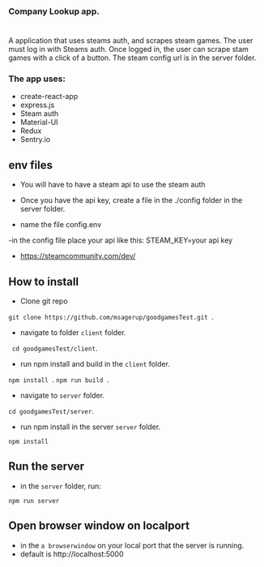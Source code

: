 ### Company Lookup app.

#

A application that uses steams auth, and scrapes steam games.
The user must log in with Steams auth. Once logged in, the user can scrape stam games with a click of a button. The steam config url is in the server folder.

### The app uses:

- create-react-app
- express.js
- Steam auth
- Material-UI
- Redux
- Sentry.io

## env files

- You will have to have a steam api to use the steam auth
- Once you have the api key, create a file in the ./config folder in the server folder.

- name the file config.env

-in the config file place your api like this:
STEAM_KEY=your api key

- https://steamcommunity.com/dev/

## How to install

- Clone git repo

`git clone https://github.com/msagerup/goodgamesTest.git `.

- navigate to folder `client` folder.

` cd goodgamesTest/client`.

- run npm install and build in the `client` folder.

`npm install `.
`npm run build `.

- navigate to `server` folder.

`cd goodgamesTest/server`.

- run npm install in the server `server` folder.

`npm install `

## Run the server

- in the `server` folder, run:

`npm run server`

## Open browser window on localport

- in the `a browserwindow` on your local port that the server is running.
- default is http://localhost:5000
